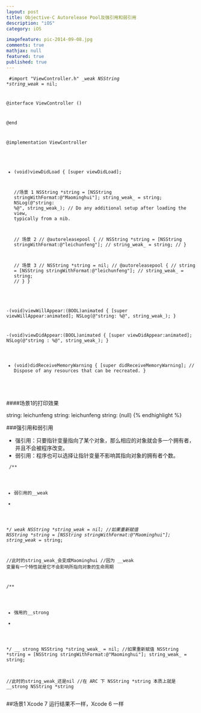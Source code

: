 ```yaml
---
layout: post
title: Objective-C Autorelease Pool及强引用和弱引用
description: "iOS"
category: iOS

imagefeature: pic-2014-09-08.jpg
comments: true
mathjax: null
featured: true
published: true
---
```


<code><pre>
#import "ViewController.h"
__weak NSString *string_weak_ = nil;

@interface ViewController ()

@end

@implementation ViewController



- (void)viewDidLoad {
    [super viewDidLoad];
    
    //场景 1
    NSString *string = [NSString stringWithFormat:@"Maominghui"];
    string_weak_ = string;
    NSLog(@"string: %@", string_weak_);
    // Do any additional setup after loading the view, typically from a nib.

    // 场景 2
//    @autoreleasepool {
//        NSString *string = [NSString stringWithFormat:@"leichunfeng"];
//        string_weak_ = string;
//    }

    // 场景 3
//    NSString *string = nil;
//    @autoreleasepool {
//        string = [NSString stringWithFormat:@"leichunfeng"];
//        string_weak_ = string;
//    }
}

-(void)viewWillAppear:(BOOL)animated
{
    [super viewWillAppear:animated];
    NSLog(@"string: %@", string_weak_);
}

-(void)viewDidAppear:(BOOL)animated
{
    [super viewDidAppear:animated];
    NSLog(@"string : %@", string_weak_);
}

- (void)didReceiveMemoryWarning {
    [super didReceiveMemoryWarning];
    // Dispose of any resources that can be recreated.
}

</code></pre>

####场景1的打印效果

string: leichunfeng
string: leichunfeng
string: (null)
{% endhighlight %}

###强引用和弱引用
* 强引用：只要指针变量指向了某个对象，那么相应的对象就会多一个拥有者，并且不会被程序改变。
* 弱引用：程序也可以选择让指针变量不影响其指向对象的拥有者个数。


<code><pre>
/**
* 弱引用的__weak
*
*/
__weak NSString *string_weak_ = nil;
//如果重新赋值
NSString *string = [NSString stringWithFormat:@"Maominghui"];
string_weak_ = string;

//此时的string_weak_会变成Maominghui
//因为 __weak 变量有一个特性就是它不会影响所指向对象的生命周期

/**
* 强用的__strong
*
*/
__ strong NSString *string_weak_ = nil;
//如果重新赋值
NSString *string = [NSString stringWithFormat:@"Maominghui"];
string_weak_ = string;

//此时的string_weak_还是nil
//在 ARC 下 NSString *string 本质上就是 __strong NSString *string
</code></pre>

##场景1 Xcode 7 运行结果不一样，Xcode 6 一样
